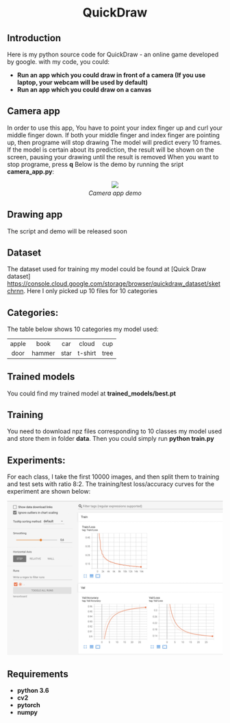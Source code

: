 <p align="center">
 <h1 align="center">QuickDraw</h1>
</p>

## Introduction

Here is my python source code for QuickDraw - an online game developed by google. with my code, you could: 
* **Run an app which you could draw in front of a camera (If you use laptop, your webcam will be used by default)**
* **Run an app which you could draw on a canvas**

## Camera app
In order to use this app, You have to point your index finger up and curl your middle finger down. If both your middle finger and index finger are pointing up, then programe will stop drawing
The model will predict every 10 frames. If the model is certain about its prediction, the result will be shown on the screen, pausing your drawing until the result is removed
When you want to stop programe, press **q**
Below is the demo by running the sript **camera_app.py**:
<p align="center">
  <img src="demo/Camera_app_demo.mp4" width=600><br/>
  <i>Camera app demo</i>
</p>

## Drawing app
The script and demo will be released soon

## Dataset
The dataset used for training my model could be found at [Quick Draw dataset] https://console.cloud.google.com/storage/browser/quickdraw_dataset/sketchrnn. Here I only picked up 10 files for 10 categories

## Categories:
The table below shows 10 categories my model used:

|           |             |             |             |             |    
|:---------:|:-----------:|:-----------:|:-----------:|:-----------:|
|   apple   |   book      |   car       |   cloud     |  cup        |
|   door    |    hammer   |   star      | t-shirt     | tree        |

## Trained models

You could find my trained model at **trained_models/best.pt**

## Training

You need to download npz files corresponding to 10 classes my model used and store them in folder **data**. Then you could simply run **python train.py**

## Experiments:

For each class, I take the first 10000 images, and then split them to training and test sets with ratio 8:2. The training/test loss/accuracy curves for the experiment are shown below:

<img src="demo/Train_results.jpg" width="800"> 

## Requirements

* **python 3.6**
* **cv2**
* **pytorch** 
* **numpy**
